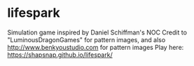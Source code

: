 # lifespark
 Simulation game inspired by Daniel Schiffman's NOC
 Credit to  "LuminousDragonGames" for pattern images, and also http://www.benkyoustudio.com for pattern images 
Play here: https://shapsnap.github.io/lifespark/
